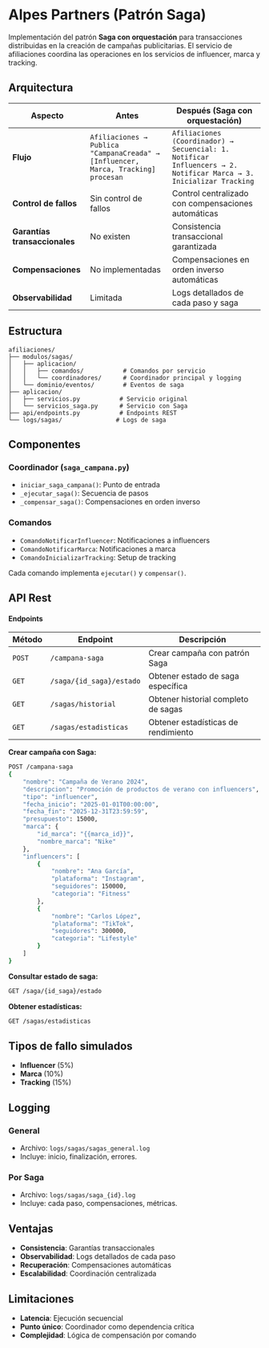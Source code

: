 # Alpes Partners (Patrón Saga)

Implementación del patrón **Saga con orquestación** para transacciones distribuidas en la creación de campañas publicitarias. El servicio de afiliaciones coordina las operaciones en los servicios de influencer, marca y tracking.

## Arquitectura

| Aspecto | Antes | Después (Saga con orquestación) |
|---------|-------------------|----------------------|
| **Flujo** | `Afiliaciones → Publica "CampanaCreada" → [Influencer, Marca, Tracking] procesan` | `Afiliaciones (Coordinador) → Secuencial: 1. Notificar Influencers → 2. Notificar Marca → 3. Inicializar Tracking` |
| **Control de fallos** | Sin control de fallos | Control centralizado con compensaciones automáticas |
| **Garantías transaccionales** | No existen | Consistencia transaccional garantizada |
| **Compensaciones** | No implementadas | Compensaciones en orden inverso automáticas |
| **Observabilidad** | Limitada | Logs detallados de cada paso y saga |

## Estructura

```
afiliaciones/
├── modulos/sagas/
│   ├── aplicacion/
│   │   ├── comandos/           # Comandos por servicio
│   │   └── coordinadores/      # Coordinador principal y logging
│   └── dominio/eventos/        # Eventos de saga
├── aplicacion/
│   ├── servicios.py           # Servicio original
│   └── servicios_saga.py      # Servicio con Saga
├── api/endpoints.py           # Endpoints REST
└── logs/sagas/               # Logs de saga
```

## Componentes

### Coordinador (`saga_campana.py`)
- `iniciar_saga_campana()`: Punto de entrada
- `_ejecutar_saga()`: Secuencia de pasos
- `_compensar_saga()`: Compensaciones en orden inverso

### Comandos
- `ComandoNotificarInfluencer`: Notificaciones a influencers
- `ComandoNotificarMarca`: Notificaciones a marca
- `ComandoInicializarTracking`: Setup de tracking

Cada comando implementa `ejecutar()` y `compensar()`.

## API Rest

#### Endpoints

| Método | Endpoint | Descripción |
|--------|----------|-------------|
| `POST` | `/campana-saga` | Crear campaña con patrón Saga |
| `GET` | `/saga/{id_saga}/estado` | Obtener estado de saga específica |
| `GET` | `/sagas/historial` | Obtener historial completo de sagas |
| `GET` | `/sagas/estadisticas` | Obtener estadísticas de rendimiento |

**Crear campaña con Saga:**
```bash
POST /campana-saga
{
    "nombre": "Campaña de Verano 2024",
    "descripcion": "Promoción de productos de verano con influencers",
    "tipo": "influencer",
    "fecha_inicio": "2025-01-01T00:00:00",
    "fecha_fin": "2025-12-31T23:59:59",
    "presupuesto": 15000,
    "marca": {
        "id_marca": "{{marca_id}}",
        "nombre_marca": "Nike"
    },
    "influencers": [
        {
            "nombre": "Ana García",
            "plataforma": "Instagram",
            "seguidores": 150000,
            "categoria": "Fitness"
        },
        {
            "nombre": "Carlos López",
            "plataforma": "TikTok",
            "seguidores": 300000,
            "categoria": "Lifestyle"
        }
    ]
}
```

**Consultar estado de saga:**
```bash
GET /saga/{id_saga}/estado
```

**Obtener estadísticas:**
```bash
GET /sagas/estadisticas
```

## Tipos de fallo simulados
- **Influencer** (5%)
- **Marca** (10%)
- **Tracking** (15%)

## Logging

### General
- Archivo: `logs/sagas/sagas_general.log`
- Incluye: inicio, finalización, errores.

### Por Saga
- Archivo: `logs/sagas/saga_{id}.log`
- Incluye: cada paso, compensaciones, métricas.

## Ventajas

- **Consistencia**: Garantías transaccionales
- **Observabilidad**: Logs detallados de cada paso
- **Recuperación**: Compensaciones automáticas
- **Escalabilidad**: Coordinación centralizada

## Limitaciones

- **Latencia**: Ejecución secuencial
- **Punto único**: Coordinador como dependencia crítica
- **Complejidad**: Lógica de compensación por comando